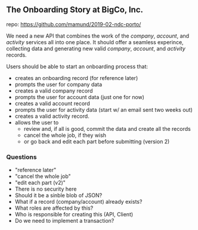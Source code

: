 ## The Onboarding Story at BigCo, Inc.

repo: https://github.com/mamund/2019-02-ndc-porto/

We need a new API that combines the work of the *company*, *account*, and *activity* services all into one place. It should offer a seamless experince, collecting data and generating new valid *company*, *account*, and *activity* records.

Users should be able to start an onboarding process that:

 * creates an onboarding record (for reference later)
 * prompts the user for company data
 * creates a valid company record
 * prompts the user for account data (just one for now)
 * creates a valid account record
 * prompts the user for activity data (start w/ an email sent two weeks out)
 * creates a valid activity record.
 * allows the user to 
   * review and, if all is good, commit the data and create all the records
   * cancel the whole job, if they wish
   * or go back and edit each part before submitting (version 2)


### Questions
  * "reference later"
  * "cancel the whole job"
  * "edit each part (v2)"
  * There is no security here
  * Should it be a sinble blob of JSON?
  * What if a record (company/account) already exists?
  * What roles are affected by this?
  * Who is responsible for creating this (API, Client)
  * Do we need to implement a transaction?
  
